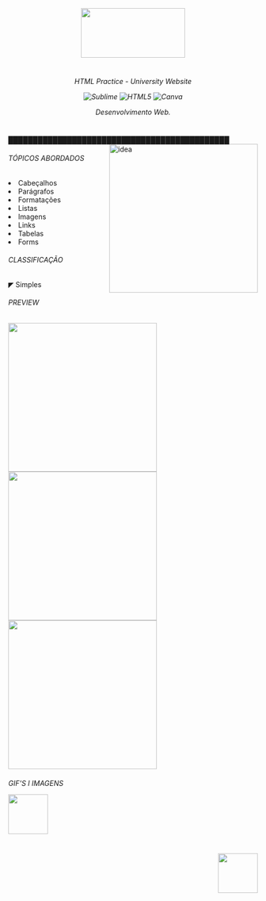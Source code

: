 <div align="center"><img src="https://user-images.githubusercontent.com/85580881/143169653-7abe69f7-508f-45a2-a903-599d7b1293f6.png" width="210" height="100"></div>
<h1></h1>
<h6><div align="center"><em>HTML Practice - University Website <p>
<p><img alt="Sublime" src="https://img.shields.io/badge/sublime_text-%23575757.svg?&style=for-the-badge&logo=sublime-text&logoColor=important"/>
<img alt="HTML5" src="https://img.shields.io/badge/HTML5-E34F26?style=for-the-badge&logo=html5&logoColor=white"/>
<img alt="Canva" src="https://img.shields.io/badge/Canva-%2300C4CC.svg?style=for-the-badge&logo=Canva&logoColor=white"/>
<p>Desenvolvimento Web.<p></em></div></h6>
<p><p><h1></h1>

<!--corpo
-->
<div align="justify">█████████████████████████████████████████████
<img align="right" alt="idea" src="https://user-images.githubusercontent.com/85580881/143170076-34946391-8a45-4cff-bef0-1a5ef5f2160f.png" width="300px" />
<p><p>
  <h6>TÓPICOS ABORDADOS</h6>
  <li>Cabeçalhos</li>
  <li>Parágrafos</li>
  <li>Formatações</li>
  <li>Listas</li>
  <li>Imagens</li>
  <li>Links</li>
  <li>Tabelas</li>
  <li>Forms</li>
<p><p>  
  <h6>CLASSIFICAÇÃO</h6>
  ◤ Simples

  <p><p>
  <h6 align="left">PREVIEW</h6>
  <p float="left">
  <img src="https://user-images.githubusercontent.com/85580881/143170736-09b76181-65c8-4017-b200-118c902c0ded.png" width="300" />
  <img src="https://user-images.githubusercontent.com/85580881/143171169-4ae29f80-1e5d-4945-82aa-d5ca1debc47a.png" width="300" /> 
  <img src="https://user-images.githubusercontent.com/85580881/143171610-3f36defd-bb3f-455f-a631-4d728831e77c.png" width="300" />
</p>

<p>
</div><p><p>
   <h6>GIF'S I IMAGENS<p>
 <img src="https://user-images.githubusercontent.com/85580881/143170596-82493bd4-c9a6-4a08-81d9-442c81695e45.gif" width="80" height="80">
<h1></h1>
<h6><a href="https://github.com/MonHardy"><img align="right" img src="https://user-images.githubusercontent.com/85580881/124641508-2b08eb00-de65-11eb-84ee-652146af2591.png" width="80" height="80"></a></h6><p>
